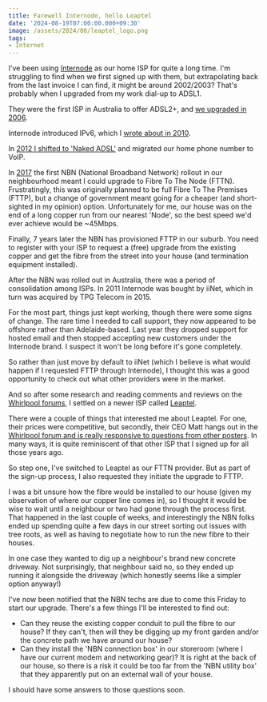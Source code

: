 ```yaml
---
title: Farewell Internode, hello Leaptel
date: '2024-08-19T07:00:00.000+09:30'
image: /assets/2024/08/leaptel_logo.png
tags:
- Internet
---
```


I've been using [Internode](https://en.wikipedia.org/wiki/Internode_(ISP)) as our home ISP for quite a long time. I'm struggling to find when we first signed up with them, but extrapolating back from the last invoice I can find, it might be around 2002/2003? That's probably when I upgraded from my work dial-up to ADSL1.

They were the first ISP in Australia to offer ADSL2+, and [we upgraded in 2006](/2006/04/adsl2-is-here.html).

Internode introduced IPv6, which I [wrote about in 2010](/2010/09/ipv6-is-coming-soon-sometime-almost.html).

In [2012 I shifted to 'Naked ADSL'](/2012/04/naked-adsl-and-voip-2012-style.html) and migrated our home phone number to VoIP.

In [2017](/2017/09/on-nbn.html) the first NBN (National Broadband Network) rollout in our neighbourhood meant I could upgrade to Fibre To The Node (FTTN). Frustratingly, this was originally planned to be full Fibre To The Premises (FTTP), but a change of government meant going for a cheaper (and short-sighted in my opinion) option. Unfortunately for me, our house was on the end of a long copper run from our nearest 'Node', so the best speed we'd ever achieve would be ~45Mbps.

Finally, 7 years later the NBN has provisioned FTTP in our suburb. You need to register with your ISP to request a (free) upgrade from the existing copper and get the fibre from the street into your house (and termination equipment installed).

After the NBN was rolled out in Australia, there was a period of consolidation among ISPs. In 2011 Internode was bought by iiNet, which in turn was acquired by TPG Telecom in 2015.

For the most part, things just kept working, though there were some signs of change. The rare time I needed to call support, they now appeared to be offshore rather than Adelaide-based. Last year they dropped support for hosted email and then stopped accepting new customers under the Internode brand. I suspect it won't be long before it's gone completely.

So rather than just move by default to iiNet (which I believe is what would happen if I requested FTTP through Internode), I thought this was a good opportunity to check out what other providers were in the market.

And so after some research and reading comments and reviews on the [Whirlpool forums](https://forums.whirlpool.net.au/), I settled on a newer ISP called [Leaptel](https://leaptel.com.au?referral=1000545050).

There were a couple of things that interested me about Leaptel. For one, their prices were competitive, but secondly, their CEO Matt hangs out in the [Whirlpool forum and is really responsive to questions from other posters](https://forums.whirlpool.net.au/thread/9062r7z9). In many ways, it is quite reminiscent of that other ISP that I signed up for all those years ago.

So step one, I've switched to Leaptel as our FTTN provider. But as part of the sign-up process, I also requested they initiate the upgrade to FTTP.

I was a bit unsure how the fibre would be installed to our house (given my observation of where our copper line comes in), so I thought it would be wise to wait until a neighbour or two had gone through the process first. That happened in the last couple of weeks, and interestingly the NBN folks ended up spending quite a few days in our street sorting out issues with tree roots, as well as having to negotiate how to run the new fibre to their houses. 

In one case they wanted to dig up a neighbour's brand new concrete driveway. Not surprisingly, that neighbour said no, so they ended up running it alongside the driveway (which honestly seems like a simpler option anyway!)

I've now been notified that the NBN techs are due to come this Friday to start our upgrade. There's a few things I'll be interested to find out:

- Can they reuse the existing copper conduit to pull the fibre to our house? If they can't, then will they be digging up my front garden and/or the concrete path we have around our house?
- Can they install the 'NBN connection box' in our storeroom (where I have our current modem and networking gear)? It is right at the back of our house, so there is a risk it could be too far from the 'NBN utility box' that they apparently put on an external wall of your house.

I should have some answers to those questions soon.
